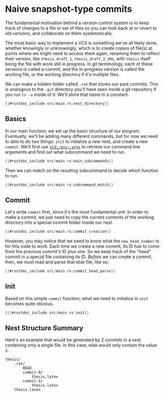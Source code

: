 # Naive snapshot-type commits

The fundamental motivation behind a version control system is to keep track
of changes to a file or set of files so you can look back at or revert to old
versions, and collaborate on them systematically.

The most basic way to implement a VCS is something we've all likely done,
whether knowingly or unknowingly, which is to create copies of file(s) at
points where we might need to access them again, renaming them to reflect their
version, like `thesis_draft_1`, `thesis_draft_2`, etc, with `thesis` itself
being the file with work still in progress. In git terminology, each of these
versions is called a commit, and the in-progress version is called the working
file, or the working directory if it's multiple files.

We can make a hidden folder called `.rat` that stores our past commits. This
is analogous to the `.git` directory you'll have seen inside a git repository
if you run `ls -a` inside of it. We'll store that name in a constant.

```rust
{{#rustdoc_include src/main.rs:nest_directory}}
```

## Basics

In our main function, we set up the basic structure of our program. Eventually,
we'll be adding many different commands, but for now we need to able to do two
things: `init` to initialize a new nest, and create a new `commit`. We'll
first use [`std::env::args`][args] to retrieve our command line arguments
and find out what subcommand we need to run.

```rust
{{#rustdoc_include src/main.rs:main_subcommands}}
```

Then we can match on the resulting subcommand to decide which function to run.

```rust
{{#rustdoc_include src/main.rs:subcommand_match}}
```

## Commit

Let's write `commit` first, since it's the most fundamental unit. In order to
make a commit, we just need to copy the current contents of the working
directory into a special commit folder inside our nest.

```rust
{{#rustdoc_include src/main.rs:commit_creation}}
```

However, you may notice that we need to know what the `new_head_number` is
for this code to work. Each time we create a new commit, its ID has to come
from the previous commit's ID plus one. So we keep track of the "head"
commit in a special file containing its ID. *Before* we can create a commit,
then, we must read and parse that `HEAD` file, like so:

```rust
{{#rustdoc_include src/main.rs:commit_head_parse}}
```

## Init

Based on this simple `commit` function, what we need to initialize in `init`
becomes quite obvious.

```rust
{{{#rustdoc_include src/main.rs:init}}
```

## Nest Structure Summary

Here's an example that would be generated by 2 commits in a nest containing only
a single file. In this case, `HEAD` would only contain the value `2`.

```
thesis/
    .rat/
        HEAD
        commit-0/
            thesis.latex
        commit-1/
            thesis.latex
    thesis.latex
```

[args]: https://doc.rust-lang.org/std/env/fn.args.html
